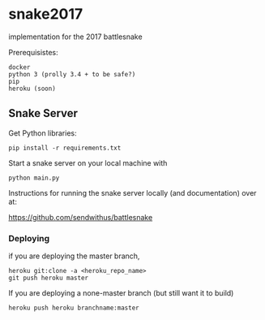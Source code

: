 # snake2017
implementation for the 2017 battlesnake


Prerequisistes:

	docker
	python 3 (prolly 3.4 + to be safe?) 
	pip
	heroku (soon)


<h2> Snake Server </h2>


Get Python libraries:

	pip install -r requirements.txt

Start a snake server on your local machine with

    python main.py


Instructions for running the snake server locally (and documentation) over at: 

https://github.com/sendwithus/battlesnake

### Deploying 
if you are deploying the master branch,
```
heroku git:clone -a <heroku_repo_name>  
git push heroku master
```

If you are deploying a none-master branch (but still want it to build) 
```
heroku push heroku branchname:master 
``` 

